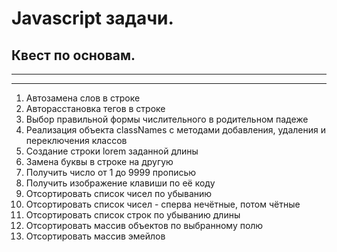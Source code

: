 # Javascript задачи. 
## Квест по основам.

***
***
01. Автозамена слов в строке
02. Авторасстановка тегов в строке
03. Выбор правильной формы числительного в родительном падеже
04. Реализация объекта classNames с методами добавления, удаления и переключения классов
05. Создание строки lorem заданной длины
06. Замена буквы в строке на другую
07. Получить число от 1 до 9999 прописью
08. Получить изображение клавиши по её коду
09. Отсортировать список чисел по убыванию
10. Отсортировать список чисел - сперва нечётные, потом чётные
11. Отсортировать список строк по убыванию длины
12. Отсортировать массив объектов по выбранному полю
13. Отсортировать массив эмейлов
